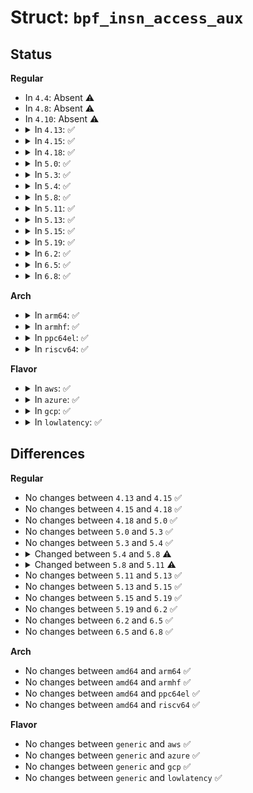 # Struct: <code>bpf_insn_access_aux</code>

## Status
<b>Regular</b>
<ul>
<li>
In <code>4.4</code>: Absent ⚠️
</li>
<li>
In <code>4.8</code>: Absent ⚠️
</li>
<li>
In <code>4.10</code>: Absent ⚠️
</li>
<li>
<details>
<summary>In <code>4.13</code>: ✅</summary>

```c
struct bpf_insn_access_aux {
    enum bpf_reg_type reg_type;
    int ctx_field_size;
};
```
</details>
</li>
<li>
<details>
<summary>In <code>4.15</code>: ✅</summary>

```c
struct bpf_insn_access_aux {
    enum bpf_reg_type reg_type;
    int ctx_field_size;
};
```
</details>
</li>
<li>
<details>
<summary>In <code>4.18</code>: ✅</summary>

```c
struct bpf_insn_access_aux {
    enum bpf_reg_type reg_type;
    int ctx_field_size;
};
```
</details>
</li>
<li>
<details>
<summary>In <code>5.0</code>: ✅</summary>

```c
struct bpf_insn_access_aux {
    enum bpf_reg_type reg_type;
    int ctx_field_size;
};
```
</details>
</li>
<li>
<details>
<summary>In <code>5.3</code>: ✅</summary>

```c
struct bpf_insn_access_aux {
    enum bpf_reg_type reg_type;
    int ctx_field_size;
};
```
</details>
</li>
<li>
<details>
<summary>In <code>5.4</code>: ✅</summary>

```c
struct bpf_insn_access_aux {
    enum bpf_reg_type reg_type;
    int ctx_field_size;
};
```
</details>
</li>
<li>
<details>
<summary>In <code>5.8</code>: ✅</summary>

```c
struct bpf_insn_access_aux {
    enum bpf_reg_type reg_type;
    int ctx_field_size;
    u32 btf_id;
    struct bpf_verifier_log *log;
};
```
</details>
</li>
<li>
<details>
<summary>In <code>5.11</code>: ✅</summary>

```c
struct bpf_insn_access_aux {
    enum bpf_reg_type reg_type;
    int ctx_field_size;
    struct btf *btf;
    u32 btf_id;
    struct bpf_verifier_log *log;
};
```
</details>
</li>
<li>
<details>
<summary>In <code>5.13</code>: ✅</summary>

```c
struct bpf_insn_access_aux {
    enum bpf_reg_type reg_type;
    int ctx_field_size;
    struct btf *btf;
    u32 btf_id;
    struct bpf_verifier_log *log;
};
```
</details>
</li>
<li>
<details>
<summary>In <code>5.15</code>: ✅</summary>

```c
struct bpf_insn_access_aux {
    enum bpf_reg_type reg_type;
    int ctx_field_size;
    struct btf *btf;
    u32 btf_id;
    struct bpf_verifier_log *log;
};
```
</details>
</li>
<li>
<details>
<summary>In <code>5.19</code>: ✅</summary>

```c
struct bpf_insn_access_aux {
    enum bpf_reg_type reg_type;
    int ctx_field_size;
    struct btf *btf;
    u32 btf_id;
    struct bpf_verifier_log *log;
};
```
</details>
</li>
<li>
<details>
<summary>In <code>6.2</code>: ✅</summary>

```c
struct bpf_insn_access_aux {
    enum bpf_reg_type reg_type;
    int ctx_field_size;
    struct btf *btf;
    u32 btf_id;
    struct bpf_verifier_log *log;
};
```
</details>
</li>
<li>
<details>
<summary>In <code>6.5</code>: ✅</summary>

```c
struct bpf_insn_access_aux {
    enum bpf_reg_type reg_type;
    int ctx_field_size;
    struct btf *btf;
    u32 btf_id;
    struct bpf_verifier_log *log;
};
```
</details>
</li>
<li>
<details>
<summary>In <code>6.8</code>: ✅</summary>

```c
struct bpf_insn_access_aux {
    enum bpf_reg_type reg_type;
    int ctx_field_size;
    struct btf *btf;
    u32 btf_id;
    struct bpf_verifier_log *log;
};
```
</details>
</li>
</ul>
<b>Arch</b>
<ul>
<li>
<details>
<summary>In <code>arm64</code>: ✅</summary>

```c
struct bpf_insn_access_aux {
    enum bpf_reg_type reg_type;
    int ctx_field_size;
};
```
</details>
</li>
<li>
<details>
<summary>In <code>armhf</code>: ✅</summary>

```c
struct bpf_insn_access_aux {
    enum bpf_reg_type reg_type;
    int ctx_field_size;
};
```
</details>
</li>
<li>
<details>
<summary>In <code>ppc64el</code>: ✅</summary>

```c
struct bpf_insn_access_aux {
    enum bpf_reg_type reg_type;
    int ctx_field_size;
};
```
</details>
</li>
<li>
<details>
<summary>In <code>riscv64</code>: ✅</summary>

```c
struct bpf_insn_access_aux {
    enum bpf_reg_type reg_type;
    int ctx_field_size;
};
```
</details>
</li>
</ul>
<b>Flavor</b>
<ul>
<li>
<details>
<summary>In <code>aws</code>: ✅</summary>

```c
struct bpf_insn_access_aux {
    enum bpf_reg_type reg_type;
    int ctx_field_size;
};
```
</details>
</li>
<li>
<details>
<summary>In <code>azure</code>: ✅</summary>

```c
struct bpf_insn_access_aux {
    enum bpf_reg_type reg_type;
    int ctx_field_size;
};
```
</details>
</li>
<li>
<details>
<summary>In <code>gcp</code>: ✅</summary>

```c
struct bpf_insn_access_aux {
    enum bpf_reg_type reg_type;
    int ctx_field_size;
};
```
</details>
</li>
<li>
<details>
<summary>In <code>lowlatency</code>: ✅</summary>

```c
struct bpf_insn_access_aux {
    enum bpf_reg_type reg_type;
    int ctx_field_size;
};
```
</details>
</li>
</ul>

## Differences
<b>Regular</b>
<ul>
<li>
No changes between <code>4.13</code> and <code>4.15</code> ✅
</li>
<li>
No changes between <code>4.15</code> and <code>4.18</code> ✅
</li>
<li>
No changes between <code>4.18</code> and <code>5.0</code> ✅
</li>
<li>
No changes between <code>5.0</code> and <code>5.3</code> ✅
</li>
<li>
No changes between <code>5.3</code> and <code>5.4</code> ✅
</li>
<li>
<details>
<summary>Changed between <code>5.4</code> and <code>5.8</code> ⚠️</summary>
<ul>
<li>
<b>Field added. </b>
<code>u32 btf_id</code>
</li>
<li>
<b>Field added. </b>
<code>struct bpf_verifier_log *log</code>
</li>
</ul>
</details>
</li>
<li>
<details>
<summary>Changed between <code>5.8</code> and <code>5.11</code> ⚠️</summary>
<ul>
<li>
<b>Field added. </b>
<code>struct btf *btf</code>
</li>
</ul>
</details>
</li>
<li>
No changes between <code>5.11</code> and <code>5.13</code> ✅
</li>
<li>
No changes between <code>5.13</code> and <code>5.15</code> ✅
</li>
<li>
No changes between <code>5.15</code> and <code>5.19</code> ✅
</li>
<li>
No changes between <code>5.19</code> and <code>6.2</code> ✅
</li>
<li>
No changes between <code>6.2</code> and <code>6.5</code> ✅
</li>
<li>
No changes between <code>6.5</code> and <code>6.8</code> ✅
</li>
</ul>
<b>Arch</b>
<ul>
<li>
No changes between <code>amd64</code> and <code>arm64</code> ✅
</li>
<li>
No changes between <code>amd64</code> and <code>armhf</code> ✅
</li>
<li>
No changes between <code>amd64</code> and <code>ppc64el</code> ✅
</li>
<li>
No changes between <code>amd64</code> and <code>riscv64</code> ✅
</li>
</ul>
<b>Flavor</b>
<ul>
<li>
No changes between <code>generic</code> and <code>aws</code> ✅
</li>
<li>
No changes between <code>generic</code> and <code>azure</code> ✅
</li>
<li>
No changes between <code>generic</code> and <code>gcp</code> ✅
</li>
<li>
No changes between <code>generic</code> and <code>lowlatency</code> ✅
</li>
</ul>
